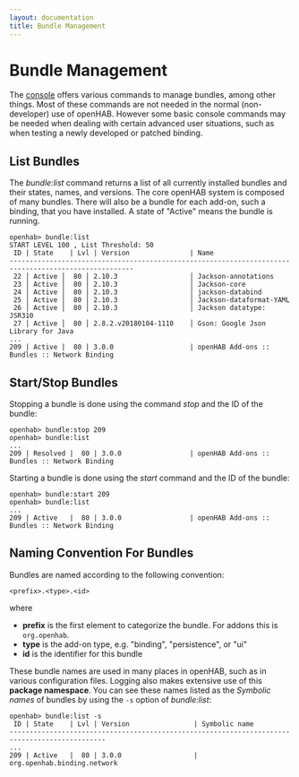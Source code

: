 ```yaml
---
layout: documentation
title: Bundle Management
---
```


# Bundle Management

The [console](console.html) offers various commands to manage bundles, among other things.
Most of these commands are not needed in the normal (non-developer) use of openHAB.
However some basic console commands may be needed when dealing with certain advanced user situations, such as when testing a newly developed or patched binding.

## List Bundles

The _bundle:list_ command returns a list of all currently installed bundles and their states, names, and versions.
The core openHAB system is composed of many bundles.
There will also be a bundle for each add-on, such a binding, that you have installed.
A state of "Active" means the bundle is running.

```text
openhab> bundle:list
START LEVEL 100 , List Threshold: 50
 ID | State    | Lvl | Version               | Name
-----------------------------------------------------------------------------------------------------
 22 │ Active │  80 │ 2.10.3                  │ Jackson-annotations
 23 │ Active │  80 │ 2.10.3                  │ Jackson-core
 24 │ Active │  80 │ 2.10.3                  │ jackson-databind
 25 │ Active │  80 │ 2.10.3                  │ Jackson-dataformat-YAML
 26 │ Active │  80 │ 2.10.3                  │ Jackson datatype: JSR310
 27 │ Active │  80 │ 2.8.2.v20180104-1110    │ Gson: Google Json Library for Java
...
209 | Active |  80 | 3.0.0                   | openHAB Add-ons :: Bundles :: Network Binding
```

## Start/Stop Bundles

Stopping a bundle is done using the command _stop_ and the ID of the bundle:

```text
openhab> bundle:stop 209
openhab> bundle:list
...
209 | Resolved |  80 | 3.0.0                 | openHAB Add-ons :: Bundles :: Network Binding
```

Starting a bundle is done using the _start_ command and the ID of the bundle:

```text
openhab> bundle:start 209
openhab> bundle:list
...
209 | Active   |  80 | 3.0.0                 | openHAB Add-ons :: Bundles :: Network Binding
```

## Naming Convention For Bundles

Bundles are named according to the following convention:

```text
<prefix>.<type>.<id>
```

where

- **prefix** is the first element to categorize the bundle.
  For addons this is `org.openhab`.
- **type** is the add-on type, e.g. "binding", "persistence", or "ui"
- **id** is the identifier for this bundle

These bundle names are used in many places in openHAB, such as in various configuration files.
Logging also makes extensive use of this **package namespace**.
You can see these names listed as the _Symbolic names_ of bundles by using the ```-s``` option of _bundle:list_:

```text
openhab> bundle:list -s
 ID | State    | Lvl | Version                | Symbolic name
----------------------------------------------------------------------------------------------
...
209 | Active   |  80 | 3.0.0                  | org.openhab.binding.network
```
